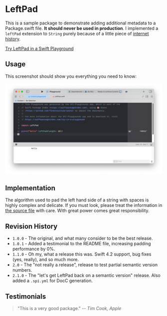 # LeftPad

This is a sample package to demonstrate adding additional metadata to a Package.swift file. **It should never be used in production**. I implemented a `leftPad` extension to `String` purely because of a little piece of [internet history](https://qz.com/646467/how-one-programmer-broke-the-internet-by-deleting-a-tiny-piece-of-code/).

[Try LeftPad in a Swift Playground](https://staging.swiftpackageindex.com/try-in-a-playground?dependencies=daveverwer/LeftPad)

## Usage

This screenshot should show you everything you need to know:

![Screenshot of a Swift Playground with LeftPad in use.](/.readme-images/usage.png)

## Implementation

The algorithm used to pad the left hand side of a string with spaces is highly complex and delicate. If you must look, please treat the information in [the source file](Sources/LeftPad/LeftPad.swift) with care. With great power comes great responsibility.

## Revision History

- `1.0.0` - The original, and what many consider to be the best release.
- `1.0.1` - Added a testimonial to the README file, increasing padding performance by 0%.
- `1.1.0` - Oh my, what a release this was. Swift 4.2 support, bug fixes (yes, really), and so much more.
- `2.0` - The "not really a release", release to test partial semantic version numbers.
- `2.1.0` - The "let's get LeftPad back on a semantic version" release. Also added a `.spi.yml` for DocC generation.

## Testimonials

> "This is a very good package." -- _Tim Cook, Apple_

